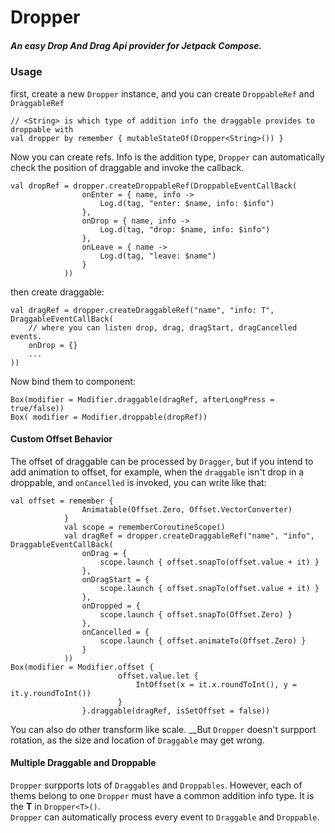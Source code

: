 # Dropper
##### An easy Drop And Drag Api provider for Jetpack Compose.
### Usage
first, create a new `Dropper` instance, and you can create `DroppableRef` and `DraggableRef`
```
// <String> is which type of addition info the draggable provides to droppable with
val dropper by remember { mutableStateOf(Dropper<String>()) }
```
Now you can create refs. Info is the addition type, `Dropper` can automatically check the position of draggable and invoke the callback.
```
val dropRef = dropper.createDroppableRef(DroppableEventCallBack(
                onEnter = { name, info ->
                    Log.d(tag, "enter: $name, info: $info")
                },
                onDrop = { name, info ->
                    Log.d(tag, "drop: $name, info: $info")
                },
                onLeave = { name ->
                    Log.d(tag, "leave: $name")
                }
            ))
```
then create draggable:
```
val dragRef = dropper.createDraggableRef("name", "info: T", DraggableEventCallBack(
    // where you can listen drop, drag, dragStart, dragCancelled events.
    onDrop = {}
    ...
))
```
Now bind them to component:
```
Box(modifier = Modifier.draggable(dragRef, afterLongPress = true/false))
Box( modifier = Modifier.droppable(dropRef))
```
#### Custom Offset Behavior
The offset of draggable can be processed by `Dragger`, but if you intend to add animation to offset, for example, when the `draggable` isn't drop in a droppable, and `onCancelled` is invoked, you can write like that:
```
val offset = remember {
                Animatable(Offset.Zero, Offset.VectorConverter)
            }
            val scope = rememberCoroutineScope()
            val dragRef = dropper.createDraggableRef("name", "info", DraggableEventCallBack(
                onDrag = {
                    scope.launch { offset.snapTo(offset.value + it) }
                },
                onDragStart = {
                    scope.launch { offset.snapTo(offset.value + it) }
                },
                onDropped = {
                    scope.launch { offset.snapTo(Offset.Zero) }
                },
                onCancelled = {
                    scope.launch { offset.animateTo(Offset.Zero) }
                }
            ))
Box(modifier = Modifier.offset {
                        offset.value.let {
                            IntOffset(x = it.x.roundToInt(), y = it.y.roundToInt())
                        }
                }.draggable(dragRef, isSetOffset = false))
```
You can also do other transform like scale.
__But `Dropper` doesn't surpport rotation, as the size and location of `Draggable` may get wrong.
#### Multiple Draggable and Droppable
`Dropper` surpports lots of `Draggables` and `Droppables`. However, each of thems belong to one `Dropper` must have a common addition info type. It is the **T** in `Dropper<T>()`.  
`Dropper` can automatically process every event to `Draggable` and `Droppable`.